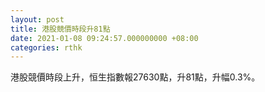 ```yaml
---
layout: post
title: 港股競價時段升81點
date: 2021-01-08 09:24:57.000000000 +08:00
categories: rthk
---
```


港股競價時段上升，恒生指數報27630點，升81點，升幅0.3%。
